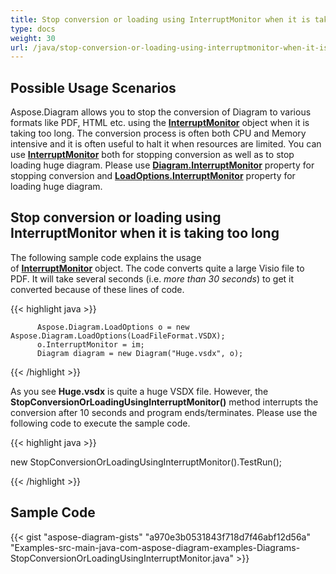 ```yaml
---
title: Stop conversion or loading using InterruptMonitor when it is taking too long
type: docs
weight: 30
url: /java/stop-conversion-or-loading-using-interruptmonitor-when-it-is-taking-too-long/
---
```


## **Possible Usage Scenarios**

Aspose.Diagram allows you to stop the conversion of Diagram to various formats like PDF, HTML etc. using the [**InterruptMonitor**](https://reference.aspose.com/diagram/java/com.aspose.diagram/InterruptMonitor) object when it is taking too long. The conversion process is often both CPU and Memory intensive and it is often useful to halt it when resources are limited. You can use [**InterruptMonitor**](https://reference.aspose.com/diagram/java/com.aspose.diagram/InterruptMonitor) both for stopping conversion as well as to stop loading huge diagram. Please use [**Diagram.InterruptMonitor**](https://reference.aspose.com/diagram/java/com.aspose.diagram/loadoptions#InterruptMonitor) property for stopping conversion and [**LoadOptions.InterruptMonitor**](https://reference.aspose.com/diagram/java/com.aspose.diagram/loadoptions#InterruptMonitor) property for loading huge diagram.

## **Stop conversion or loading using InterruptMonitor when it is taking too long**

The following sample code explains the usage of [**InterruptMonitor**](https://reference.aspose.com/diagram/java/com.aspose.diagram/InterruptMonitor) object. The code converts quite a large Visio file to PDF. It will take several seconds (i.e. *more than 30 seconds*) to get it converted because of these lines of code.

{{< highlight java >}}

	      Aspose.Diagram.LoadOptions o = new Aspose.Diagram.LoadOptions(LoadFileFormat.VSDX);
	      o.InterruptMonitor = im;
	      Diagram diagram = new Diagram("Huge.vsdx", o);

{{< /highlight >}}

As you see **Huge.vsdx** is quite a huge VSDX file. However, the **StopConversionOrLoadingUsingInterruptMonitor()** method interrupts the conversion after 10 seconds and program ends/terminates. Please use the following code to execute the sample code.

{{< highlight java >}}

 new StopConversionOrLoadingUsingInterruptMonitor().TestRun();

{{< /highlight >}}

## **Sample Code**
{{< gist "aspose-diagram-gists" "a970e3b0531843f718d7f46abf12d56a" "Examples-src-main-java-com-aspose-diagram-examples-Diagrams-StopConversionOrLoadingUsingInterruptMonitor.java" >}}
